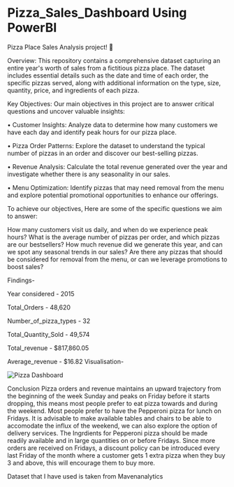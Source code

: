 # Pizza_Sales_Dashboard Using PowerBI
Pizza Place Sales Analysis project! 🍕



Overview:
This repository contains a comprehensive dataset capturing an entire year's worth of sales from a fictitious pizza place. The dataset includes essential details such as the date and time of each order, the specific pizzas served, along with additional information on the type, size, quantity, price, and ingredients of each pizza.

Key Objectives:
Our main objectives in this project are to answer critical questions and uncover valuable insights:

• Customer Insights: Analyze data to determine how many customers we have each day and identify peak hours for our pizza place.

• Pizza Order Patterns: Explore the dataset to understand the typical number of pizzas in an order and discover our best-selling pizzas.

• Revenue Analysis: Calculate the total revenue generated over the year and investigate whether there is any seasonality in our sales.

• Menu Optimization: Identify pizzas that may need removal from the menu and explore potential promotional opportunities to enhance our offerings.


To achieve our objectives, Here are some of the specific questions we aim to answer:

How many customers visit us daily, and when do we experience peak hours?
What is the average number of pizzas per order, and which pizzas are our bestsellers?
How much revenue did we generate this year, and can we spot any seasonal trends in our sales?
Are there any pizzas that should be considered for removal from the menu, or can we leverage promotions to boost sales?

Findings-


Year considered - 2015

Total_Orders - 48,620

Number_of_pizza_types - 32

Total_Quantity_Sold - 49,574

Total_revenue - $817,860.05

Average_revenue - $16.82
Visualisation-

![Pizza Dashboard](https://github.com/imppratim/Pizza_Sales_Dashboard/assets/29509481/9a51903c-aa12-4caa-97ef-fdecb30f581e)

Conclusion
Pizza orders and revenue maintains an upward trajectory from the beginning of the week Sunday and peaks on Friday before it starts dropping, this means most people prefer to eat pizza towards and during the weekend. Most people prefer to have the Pepperoni pizza for lunch on Fridays. It is advisable to make available tables and chairs to be able to accomodate the influx of the weekend, we can also explore the option of delivery services. The Ingrdients for Pepperoni pizza should be made readily available and in large quantities on or before Fridays. Since more orders are received on Fridays, a discount policy can be introduced every last Friday of the month where a customer gets 1 extra pizza when they buy 3 and above, this will encourage them to buy more.

Dataset that I have used is taken from Mavenanalytics

